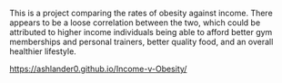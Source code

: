 This is a project comparing the rates of obesity against income. There appears to be a loose correlation between the two, which could be attributed to higher income individuals being able to afford better gym memberships and personal trainers, better quality food, and an overall healthier lifestyle.

https://ashlander0.github.io/Income-v-Obesity/
